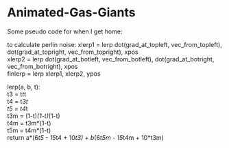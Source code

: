 # Animated-Gas-Giants

Some pseudo code for when I get home:

to calculate perlin noise:
  xlerp1 = lerp dot(grad_at_topleft, vec_from_topleft), dot(grad_at_topright, vec_from_topright), xpos  
  xlerp2 = lerp dot(grad_at_botleft, vec_from_botleft), dot(grad_at_botright, vec_from_botright), xpos  
  finlerp = lerp xlerp1, xlerp2, ypos  
  
lerp(a, b, t):  
  t3 = t*t*t  
  t4 = t3*t  
  t5 = t4*t  
  t3m = (1-t)*(1-t)*(1-t)  
  t4m = t3m*(1-t)  
  t5m = t4m*(1-t)  
  return a*(6*t5 - 15*t4 + 10*t3) + b*(6*t5m - 15*t4m + 10*t3m)  
